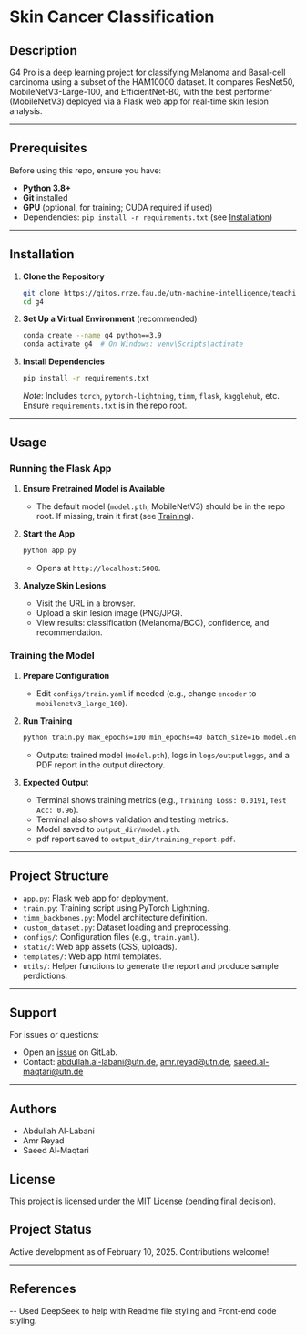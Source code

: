 # Skin Cancer Classification

## Description
G4 Pro is a deep learning project for classifying Melanoma and Basal-cell carcinoma using a subset of the HAM10000 dataset. It compares ResNet50, MobileNetV3-Large-100, and EfficientNet-B0, with the best performer (MobileNetV3) deployed via a Flask web app for real-time skin lesion analysis.

---

## Prerequisites
Before using this repo, ensure you have:
- **Python 3.8+**
- **Git** installed
- **GPU** (optional, for training; CUDA required if used)
- Dependencies: `pip install -r requirements.txt` (see [Installation](#installation))

---

## Installation

1. **Clone the Repository**
   ```bash
   git clone https://gitos.rrze.fau.de/utn-machine-intelligence/teaching/ml-ws2425-final-projects/g4.git
   cd g4
   ```

2. **Set Up a Virtual Environment** (recommended)
   ```bash
   conda create --name g4 python==3.9
   conda activate g4  # On Windows: venv\Scripts\activate
   ```

3. **Install Dependencies**
   ```bash
   pip install -r requirements.txt
   ```
   *Note*: Includes `torch`, `pytorch-lightning`, `timm`, `flask`, `kagglehub`, etc. Ensure `requirements.txt` is in the repo root.

---

## Usage

### Running the Flask App
1. **Ensure Pretrained Model is Available**
   - The default model (`model.pth`, MobileNetV3) should be in the repo root. If missing, train it first (see [Training](#training)).

2. **Start the App**
   ```bash
   python app.py
   ```
   - Opens at `http://localhost:5000`.

3. **Analyze Skin Lesions**
   - Visit the URL in a browser.
   - Upload a skin lesion image (PNG/JPG).
   - View results: classification (Melanoma/BCC), confidence, and recommendation.

### Training the Model
1. **Prepare Configuration**
   - Edit `configs/train.yaml` if needed (e.g., change `encoder` to `mobilenetv3_large_100`).

2. **Run Training**
   ```bash
   python train.py max_epochs=100 min_epochs=40 batch_size=16 model.encoder=mobilenetv3_large_100 dataset_name=HAM10000 model.optimizer.name=Adam model.optimizer.lr=3e-5 dataset.target_size=[224,224] seed=42
   ```
   - Outputs: trained model (`model.pth`), logs in `logs/outputloggs`, and a PDF report in the output directory.

3. **Expected Output**
   - Terminal shows training metrics (e.g., `Training Loss: 0.0191`, `Test Acc: 0.96`).
   - Terminal also shows validation and testing metrics.
   - Model saved to `output_dir/model.pth`.
   - pdf report saved to `output_dir/training_report.pdf`.

---

## Project Structure
- `app.py`: Flask web app for deployment.
- `train.py`: Training script using PyTorch Lightning.
- `timm_backbones.py`: Model architecture definition.
- `custom_dataset.py`: Dataset loading and preprocessing.
- `configs/`: Configuration files (e.g., `train.yaml`).
- `static/`: Web app assets (CSS, uploads).
- `templates/`: Web app html templates.
- `utils/`: Helper functions to generate the report and produce sample perdictions.

---

## Support
For issues or questions:
- Open an [issue](https://gitos.rrze.fau.de/utn-machine-intelligence/teaching/ml-ws2425-final-projects/g4/-/issues) on GitLab.
- Contact: abdullah.al-labani@utn.de, amr.reyad@utn.de, saeed.al-maqtari@utn.de

---

## Authors
- Abdullah Al-Labani
- Amr Reyad
- Saeed Al-Maqtari

## License
This project is licensed under the MIT License (pending final decision).

## Project Status
Active development as of February 10, 2025. Contributions welcome!

---
## References 
-- Used DeepSeek to help with Readme file styling and Front-end code styling.
